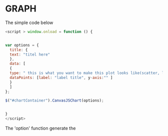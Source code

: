 # GRAPH
The simple code below

```javascript
<script > window.onload = function () {


var options = {
  title: {
  text: "titel here"
  },
  data: [
  {
  type: " this is what you want to make this plot looks like(scatter, line, pie, chart) ",
  dataPoints: [label: "label title", y-axis:"" ]
  }
  ]
};

$("#chartContainer").CanvasJSChart(options);


}
</script>
```

The 'option' function generate the 
